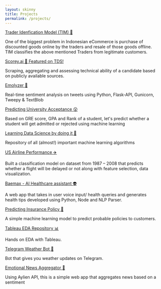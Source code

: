 ```yaml
---
layout: skinny
title: Projects
permalink: /projects/
---
```


  <div class='mb3'>
    <a class='h3 bold black' target='_blank' href='https://github.com/gofornaman/Fraud-Trader-Identification-Model'>
     Trader Idenfication Model (TIM) 👥 
    </a>
    <p> One of the biggest problem in Indonesian eCommerce is purchase of discounted goods online by the traders and resale of those goods offline. TIM classifies the above mentioned Traders from legitimate customers.
    </p>
  </div>

   <div class='mb3'>
    <a class='h3 bold black' target='_blank' href='https://towardsdatascience.com/solving-real-world-problem-using-data-science-e2236159a1a9'> 
     Scorey.ai 💯 <span class='h6 regular'>Featured on TDS!</span>
    </a>
    <p> Scraping, aggregating and assessing technical ability of a candidate based on publicly available sources.
    </p>
  </div>

   <div class='mb3'>
    <a class='h3 bold black' target='_blank' href='http://emolyzer.herokuapp.com/'>
     Emolyzer 😬 
    </a>
    <p> Real-time sentiment analysis on tweets using Python, Flask-API, Gunicorn, Tweepy & TextBlob 
    </p>
  </div>

  <div class='mb3'>
    <a class='h3 bold black' target='_blank' href='https://medium.com/data-science-weekly-dsw/predicting-ms-admission-afbad9c5c599'>
     Predicting University Acceptance 😲  
    </a>
    <p> Based on GRE score, GPA and Rank of a student, let's predict whether a student will get admitted or rejected using machine learning
    </p>
  </div>

  <div class='mb3'>
    <a class='h3 bold black' target='_blank' href='https://github.com/gofornaman/Data-Science-Projects'>
     Learning Data Science by doing it 💪   
    </a>
    <p> Repository of all (almost!) important machine learning algorithms
    </p>
  </div>

  <div class='mb3'>
    <a class='h3 bold black' target='_blank' href='https://github.com/gofornaman/Case-Study-On-Airplane-Delays'>
     US Airline Performance ✈️  
    </a>
    <p>  Built a classification model on dataset from 1987 – 2008 that predicts whether a flight will be delayed or not along with feature selection, data visualization. 
    </p>
  </div>

  <div class='mb3'>
    <a class='h3 bold black' target='_blank' href='https://github.com/gofornaman/Baemax'>
     Baemax - AI Healthcare assistant 👽 
    </a>
    <p> A web app that takes in user voice input/ health queries and generates health tips developed using Python, Node and NLP Parser. 
    </p>
  </div>


   <div class='mb3'>
    <a class='h3 bold black' target='_blank' href='https://github.com/gofornaman/CaseStudy_InsurancePolicy'>
     Predicting Insurance Policy 📓 
    </a>
    <p> A simple machine learning model to predict probable policies to customers.  
    </p>
  </div>
  
  <div class='mb3'>
    <a class='h3 bold black' target='_blank' href='https://github.com/gofornaman/Tableau_projects'>
     Tableau EDA Repository 📊 
    </a>
    <p> Hands on EDA with Tableau.   
    </p>
  </div>

  <div class='mb3'>
    <a class='h3 bold black' target='_blank' href='https://github.com/gofornaman/Telegram_WeatherBot'>
     Telegram Weather Bot 👾 
    </a>
    <p> Bot that gives you weather updates on Telegram.   
    </p>
  </div>

  <div class='mb3'>
    <a class='h3 bold black' target='_blank' href='https://github.com/gofornaman/News-Aggregator'>
     Emotional News Aggregator 💜 
    </a>
    <p> Using Aylien API, this is a simple web app that aggregates news based on a sentiment 
    </p>
  </div>